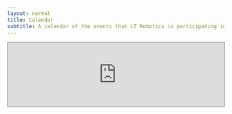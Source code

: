```yaml
---
layout: normal
title: Calendar
subtitle: A calendar of the events that LT Robotics is participating in!
---
```

<iframe src="https://calendar.google.com/calendar/embed?height=600&amp;wkst=1&amp;bgcolor=%23ffffff&amp;ctz=America%2FChicago&amp;src=bHRyb2JvdGljczc4NzM4QGdtYWlsLmNvbQ&amp;color=%23039BE5&amp;showTitle=1&amp;showNav=0&amp;showDate=1&amp;showPrint=0&amp;showTabs=0&amp;showTz=0&amp;showCalendars=0&amp;title" style="border:solid 1px #777" width="100%" frameborder="0" scrolling="no"></iframe>

